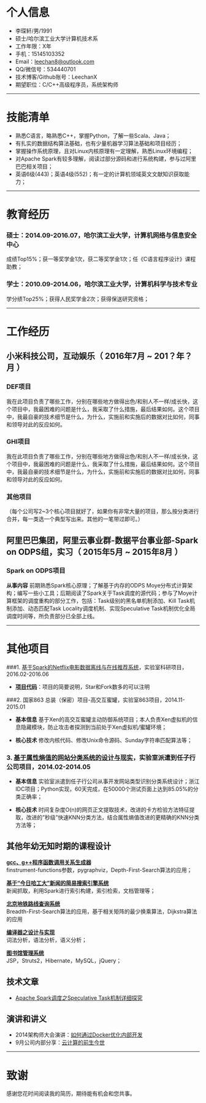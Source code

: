 # 个人信息

 - 李琛轩/男/1991
 - 硕士/哈尔滨工业大学计算机技术系 
 - 工作年限：X年 
 - 手机：15145103352
 - Email：leechan8@outlook.com
 - QQ/微信号：534440701
 - 技术博客/Github账号：LeechanX
 - 期望职位：C/C++高级程序员，系统架构师

---
# 技能清单

 - 熟悉C语言，略熟悉C++，掌握Python，了解一些Scala、Java；
 - 有扎实的数据结构算法基础，也有少量机器学习算法基础和项目经历；
 - 掌握操作系统原理，且对Linux内核原理有一定理解，熟悉Linux环境编程；
 - 对Apache Spark有较多理解，阅读过部分源码和进行系统构建，参与过阿里巴巴相关项目；
 - 英语6级(443)；英语4级(552)；有一定的计算机领域英文文献知识获取能力；

---
# 教育经历
### 硕士：2014.09-2016.07，哈尔滨工业大学，计算机网络与信息安全中心
成绩Top15%；获一等奖学金1次，获二等奖学金1次；任《C语言程序设计》课程助教；

### 学士：2010.09-2014.06，哈尔滨工业大学，计算机科学与技术专业
学分绩Top25%；获得人民奖学金2次；获得保送研究资格；

---
# 工作经历

## 小米科技公司，互动娱乐（ 2016年7月 ~ 201？年？月 ）

### DEF项目 
我在此项目负责了哪些工作，分别在哪些地方做得出色/和别人不一样/成长快，这个项目中，我最困难的问题是什么，我采取了什么措施，最后结果如何。这个项目中，我最自豪的技术细节是什么，为什么，实施前和实施后的数据对比如何，同事和领导对此的反应如何。


### GHI项目 
我在此项目负责了哪些工作，分别在哪些地方做得出色/和别人不一样/成长快，这个项目中，我最困难的问题是什么，我采取了什么措施，最后结果如何。这个项目中，我最自豪的技术细节是什么，为什么，实施前和实施后的数据对比如何，同事和领导对此的反应如何。


### 其他项目

（每个公司写2~3个核心项目就好了，如果你有非常大量的项目，那么按分类进行合并，每一类选一个典型写出来。其他的一笔带过即可。）

 
## 阿里巴巴集团，阿里云事业群-数据平台事业部-Spark on ODPS组，实习（ 2015年5月 ~ 2015年8月 ）

### Spark on ODPS项目 

**从事内容** 
前期熟悉Spark核心原理；了解基于内存的ODPS Moye分布式计算架构；编写一些小工具；后期阅读了Spark关于Task调度的源代码；参与了Moye计算框架的调度重构的部分工作，包括：Task级别的黑名单机制添加、Kill Task机制添加、动态匹配Task Locality调度机制、实现Speculative Task机制优化全局调度时间等，所负责部分已全部上线。

---

# 其他项目

###1. [基于Spark的Netflix电影数据离线与在线推荐系统](https://github.com/LeechanX/Netflix-Recommender-with-Spark)，实验室科研项目，2016.02-2016.06

 - [**项目代码**]()：项目的简要说明，Star和Fork数多的可以注明

###2. 国家863 总装（保密）项目-高交互蜜罐，实验室863项目，2014.11-2015.01
 - **基本信息** 基于Xen的高交互蜜罐主动防御系统项目；本人负责Xen虚拟机的信息隐藏模块，防止攻击者探测到当前处于Xen虚拟机/蜜罐环境；
	
 - **核心技术** 修改内核代码、修改Unix命令源码、Sunday字符串匹配算法等；

### 3. [基于属性熵值的网站分类系统的设计与现实](https://github.com/LeechanX/lcx-KNN-website-classifier-system)，实验室派遣到任子行公司项目，2014.02-2014.05
 - **基本信息** 实验室派遣到任子行公司从事开发网站类型识别分类系统设计；浙江IDC项目；Python实现，60天完成，在50000个测试页面上达到85.05%的分类正确率；
	
 - **核心技术** 时间复杂度O(n)的网页正文提取技术，改进的卡方检验方法特征提取，改进的”秒级”快速KNN分类方法，结合属性熵值改进的更精确的KNN分类方法等；

## 其他年幼无知时期的课程设计
[**gcc、g++程序函数调用关系生成器**](https://github.com/LeechanX/Function-Call-Graph-Creator)<br/>
finstrument-functions参数，pygraphviz，Depth-First-Search算法的应用；

[**基于“今日哈工大”新闻的简易搜索引擎系统**](https://github.com/LeechanX/EasySearchEngine-V2.0) <br/>
新闻抓取，利用Spark进行索引构建，索引检索，文档管理等；
	
[**北京地铁路线查询系统**](https://github.com/LeechanX/Subway-Line-Query-System)<br/>
Breadth-First-Search算法的应用，基于相关矩阵的最少换乘算法，Dijkstra算法的应用
	
[**编译器之设计与实现**](https://github.com/LeechanX/My-Compiler-Designer)<br/>
词法分析，语法分析，语义分析；
	
[**图书馆管理系统**](https://github.com/LeechanX/LibraryManageSystem)<br/>
JSP，Struts2，Hibernate，MySQL，jQuery；


## 技术文章
- [Apache Spark调度之Speculative Task机制详细探究](http://blog.csdn.net/oxuannishi/article/details/47128707)

## 演讲和讲义

 - 2014架构师大会演讲：[如何通过Docker优化内部开发](http://jobdeer.com)
 - 9月公司内部分享：[云计算的前生今世](http://jobdeer.com)


---

# 致谢
感谢您花时间阅读我的简历，期待能有机会和您共事。
